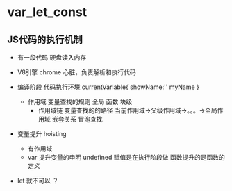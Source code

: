 # var_let_const
## JS代码的执行机制
- 有一段代码
    硬盘读入内存
- V8引擎
    chrome 心脏，负责解析和执行代码

- 编译阶段
    代码执行环境
    currentVariable{
        showName:''
        myName
    }
    - 作用域 变量查找的规则
        全局
        函数 
        块级
        - 作用域链
            变量查找的的路径 当前作用域->父级作用域->。。。->全局作用域
        嵌套关系
        冒泡查找       
- 变量提升 hoisting     
  - 有作用域
  - var 提升变量的申明 undefined
    赋值是在执行阶段做
    函数提升的是函数的定义

- let 就不可以 ？    
